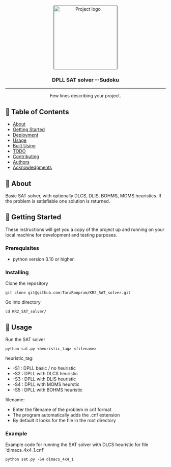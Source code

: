 <p align="center">
  <a href="" rel="noopener">
 <img width=200px height=200px src="https://upload.wikimedia.org/wikipedia/commons/d/dc/Dpll11.png" alt="Project logo"></a>
</p>

<h3 align="center">DPLL SAT solver --Sudoku</h3>

---

<p align="center"> Few lines describing your project.
    <br> 
</p>

## 📝 Table of Contents

- [About](#about)
- [Getting Started](#getting_started)
- [Deployment](#deployment)
- [Usage](#usage)
- [Built Using](#built_using)
- [TODO](../TODO.md)
- [Contributing](../CONTRIBUTING.md)
- [Authors](#authors)
- [Acknowledgments](#acknowledgement)

## 🧐 About <a name = "about"></a>

Basic SAT solver, with optionally DLCS, DLIS, BOHMS, MOMS heuristics. If the problem is satisfiable one solution is returned.

## 🏁 Getting Started <a name = "getting_started"></a>

These instructions will get you a copy of the project up and running on your local machine for development and testing purposes.

### Prerequisites

- python version 3.10 or higher.

### Installing

Clone the repository

```
git clone git@github.com:TaraRoopram/KR2_SAT_solver.git
```

Go into directory

```
cd KR2_SAT_solver/
```

## 🎈 Usage <a name="usage"></a>

Run the SAT solver

```
python sat.py <heuristic_tag> <filename>
```

heuristic_tag:

- -S1 : DPLL basic / no heuristic
- -S2 : DPLL with DLCS heuristic
- -S3 : DPLL with DLIS heuristic
- -S4 : DPLL with MOMS heurstic
- -S5 : DPLL with BOHMS heuristic

filename:

- Enter the filename of the problem in cnf format
- The program automatically adds the .cnf extension
- By default it looks for the file in the root directory

### Example

Example code for running the SAT solver with DLCS heuristic for file 'dimacs_4x4_1.cnf'

```
python sat.py -S4 dimacs_4x4_1
```
